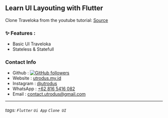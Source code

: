 ## Learn UI Layouting with Flutter
Clone Traveloka from the youtube tutorial:
[Source](https://www.youtube.com/watch?v=haKvzWJ209o)

### ✨ Features : 

- Basic UI Traveloka
- Stateless & Statefull

### Contact Info
- Github : [![GitHub followers](https://img.shields.io/github/followers/utrodus.svg?style=social&label=Follow&maxAge=2592000)](https://github.com/utrodus?tab=followers) 
- Website : [utrodus.my.id](https://utrodus.my.id)
- Instagram : [@utrodus](https://www.instagram.com/utrodus)
- WhatsApp : [+62 816 5416 082](https://wa.me/628165416082)
- Email : [contact.utrodus@gmail.com](mailto:contact.utrodus@gmail.com)

---

###### tags: `Flutter` `Ui App` `Clone UI`

 
